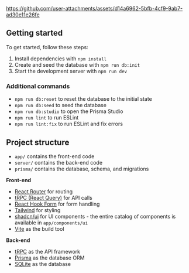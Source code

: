 
https://github.com/user-attachments/assets/d14a6962-5bfb-4cf9-9ab7-ad30e11e26fe

## Getting started

To get started, follow these steps:

1. Install dependencies with `npm install`
2. Create and seed the database with `npm run db:init`
3. Start the development server with `npm run dev`

### Additional commands


- `npm run db:reset` to reset the database to the initial state
- `npm run db:seed` to seed the database
- `npm run db:studio` to open the Prisma Studio
- `npm run lint` to run ESLint
- `npm run lint:fix` to run ESLint and fix errors

## Project structure

- `app/` contains the front-end code
- `server/` contains the back-end code
- `prisma/` contains the database, schema, and migrations

**Front-end**
- [React Router](https://reactrouter.com/en/main) for routing
- [tRPC (React Query)](https://trpc.io/docs/client/react) for API calls
- [React Hook Form](https://react-hook-form.com/) for form handling
- [Tailwind](https://tailwindcss.com/) for styling
- [shadcn/ui](https://ui.shadcn.com/) for UI components - the entire catalog of components is available in `app/components/ui`
- [Vite](https://vite.dev/) as the build tool

**Back-end**
- [tRPC](https://trpc.io/) as the API framework
- [Prisma](https://www.prisma.io/) as the database ORM
- [SQLite](https://www.sqlite.org/) as the database
